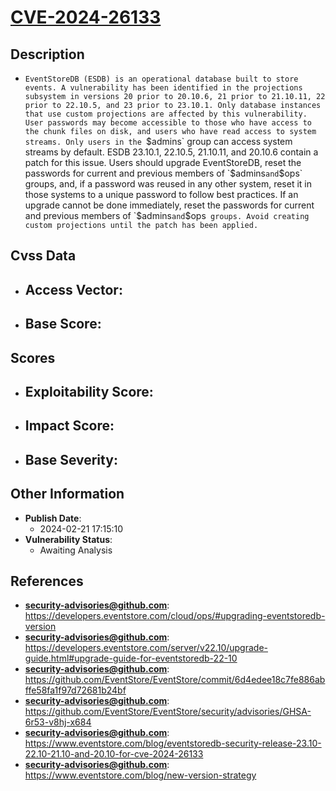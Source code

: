 
# [CVE-2024-26133](https://cve.mitre.org/cgi-bin/cvename.cgi?name=CVE-2024-26133)

## Description

- `EventStoreDB (ESDB) is an operational database built to store events. A vulnerability has been identified in the projections subsystem in versions 20 prior to 20.10.6, 21 prior to 21.10.11, 22 prior to 22.10.5, and 23 prior to 23.10.1. Only database instances that use custom projections are affected by this vulnerability. User passwords may become accessible to those who have access to the chunk files on disk, and users who have read access to system streams. Only users in the `$admins` group can access system streams by default. ESDB 23.10.1, 22.10.5, 21.10.11, and 20.10.6 contain a patch for this issue. Users should upgrade EventStoreDB, reset the passwords for current and previous members of `$admins` and `$ops` groups, and, if a password was reused in any other system, reset it in those systems to a unique password to follow best practices. If an upgrade cannot be done immediately, reset the passwords for current and previous members of `$admins` and `$ops` groups. Avoid creating custom projections until the patch has been applied.`

## Cvss Data

- **Access Vector**:
  - 
- **Base Score**:
  - 

## Scores

- **Exploitability Score**:
  - 
- **Impact Score**:
  - 
- **Base Severity**:
  - 

## Other Information

- **Publish Date**:
  - 2024-02-21 17:15:10
- **Vulnerability Status**:
  - Awaiting Analysis

## References

- **security-advisories@github.com**: https://developers.eventstore.com/cloud/ops/#upgrading-eventstoredb-version
- **security-advisories@github.com**: https://developers.eventstore.com/server/v22.10/upgrade-guide.html#upgrade-guide-for-eventstoredb-22-10
- **security-advisories@github.com**: https://github.com/EventStore/EventStore/commit/6d4edee18c7fe886abffe58fa1f97d72681b24bf
- **security-advisories@github.com**: https://github.com/EventStore/EventStore/security/advisories/GHSA-6r53-v8hj-x684
- **security-advisories@github.com**: https://www.eventstore.com/blog/eventstoredb-security-release-23.10-22.10-21.10-and-20.10-for-cve-2024-26133
- **security-advisories@github.com**: https://www.eventstore.com/blog/new-version-strategy

